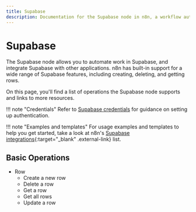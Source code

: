 ```yaml
---
title: Supabase
description: Documentation for the Supabase node in n8n, a workflow automation platform. Includes details of operations and configuration, and links to examples and credentials information.
---
```


# Supabase

The Supabase node allows you to automate work in Supabase, and integrate Supabase with other applications. n8n has built-in support for a wide range of Supabase features, including creating, deleting, and getting rows. 

On this page, you'll find a list of operations the Supabase node supports and links to more resources.

!!! note "Credentials"
    Refer to [Supabase credentials](/integrations/builtin/credentials/supabase/) for guidance on setting up authentication. 

!!! note "Examples and templates"
    For usage examples and templates to help you get started, take a look at n8n's [Supabase integrations](https://n8n.io/integrations/supabase/){:target="_blank" .external-link} list.


## Basic Operations

* Row
    * Create a new row
    * Delete a row
    * Get a row
    * Get all rows
    * Update a row

